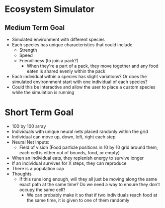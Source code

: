 # Ecosystem Simulator

## Medium Term Goal
* Simulated environment with different species
* Each species has unique characteristics that could include
  * Strength
  * Speed
  * Friendliness (to join a pack?)
    * When they're a part of a pack, they move together and any food eaten is shared evenly within the pack
* Each individual within a species has slight variations? Or does the simulated environnment start with one individual of each species?
* Could this be interactive and allow the user to place a custom species while the simulation is running

# Short Term Goal
* 100 by 100 array
* Individuals with unique neural nets placed randonly within the grid
* Individual can move up, down, left, right each step
* Neural Net Inputs:
  * Field of vision (Food particle positions in 10 by 10 grid around them, each cell is either out of bounds, food, or empty)
* When an individual eats, they replenish energy to survive longer
* If an individual survives for X steps, they can reproduce
* There is a population cap
* Thoughts
  * If this runs long enough, will they all just be moving along the same exact path at the same time? Do we need a way to ensure they don't occupy the same cell?
    * We can probably make it so that if two individuals reach food at the same time, it is given to one of them randomly
